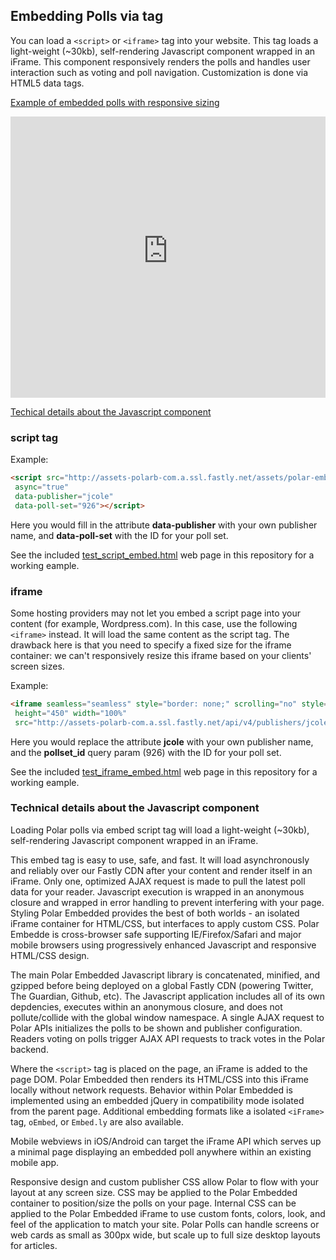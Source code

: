 ## Embedding Polls via tag

You can load a `<script>` or `<iframe>` tag into your website.  This tag loads a light-weight (~30kb), self-rendering Javascript component wrapped in an iFrame.  This component responsively renders the polls and handles user interaction such as voting and poll navigation.  Customization is done via HTML5 data tags.

[Example of embedded polls with responsive sizing](http://polarb.com/publishers/poll_sets/926/preview)

<iframe seamless="seamless" style="border: none;" scrolling="no" style="overflow: hidden;"
 height="450" width="100%" 
 src="http://assets-polarb-com.a.ssl.fastly.net/api/v4/publishers/jcole/embedded_polls/iframe?pollset_id=926"></iframe>

[Techical details about the Javascript component](#techdetails)

### script tag

Example:

```HTML
<script src="http://assets-polarb-com.a.ssl.fastly.net/assets/polar-embedded.js" 
 async="true" 
 data-publisher="jcole" 
 data-poll-set="926"></script>
```

Here you would fill in the attribute **data-publisher** with your own publisher name, and **data-poll-set** with the ID for your poll set.  
  
See the included [test\_script\_embed.html](test_script_embed.html) web page in this repository for a working eample.

### iframe

Some hosting providers may not let you embed a script page into your content (for example, Wordpress.com).  In this case, use the following `<iframe>` instead.  It will load the same content as the script tag.  The drawback here is that you need to specify a fixed size for the iframe container: we can't responsively resize this iframe based on your clients' screen sizes.

Example:

```HTML
<iframe seamless="seamless" style="border: none;" scrolling="no" style="overflow: hidden;"
 height="450" width="100%" 
 src="http://assets-polarb-com.a.ssl.fastly.net/api/v4/publishers/jcole/embedded_polls/iframe?pollset_id=926"></iframe>
```

Here you would replace the attribute **jcole** with your own publisher name, and the **pollset_id** query param (926) with the ID for your poll set.  

See the included [test\_iframe\_embed.html](test_iframe_embed.html) web page in this repository for a working eample.

### <a name="techdetails"></a> Technical details about the Javascript component

Loading Polar polls via embed script tag will load a light-weight (~30kb), self-rendering Javascript component wrapped in an iFrame.

This embed tag is easy to use, safe, and fast.  It will load asynchronously and reliably over our Fastly CDN after your content and render itself in an iFrame.  Only one, optimized AJAX request is made to pull the latest poll data for your reader.  Javascript execution is wrapped in an anonymous closure and wrapped in error handling to prevent interfering with your page.  Styling Polar Embedded provides the best of both worlds - an isolated iFrame container for HTML/CSS, but interfaces to apply custom CSS. Polar Embedde is cross-browser safe supporting IE/Firefox/Safari and major mobile browsers using progressively enhanced Javascript and responsive HTML/CSS design.

The main Polar Embedded Javascript library is concatenated, minified, and gzipped before being deployed on a global Fastly CDN (powering Twitter, The Guardian, Github, etc).  The Javascript application includes all of its own depdencies, executes within an anonymous closure, and does not pollute/collide with the global window namespace.  A single AJAX request to Polar APIs initializes the polls to be shown and publisher configuration. Readers voting on polls trigger AJAX API requests to track votes in the Polar backend.

Where the `<script>` tag is placed on the page, an iFrame is added to the page DOM.  Polar Embedded then renders its HTML/CSS into this iFrame locally without network requests.  Behavior within Polar Embedded is implemented using an embedded jQuery in compatibility mode isolated from the parent page.  Additional embedding formats like a isolated `<iFrame>` tag, `oEmbed`, or `Embed.ly` are also available.

Mobile webviews in iOS/Android can target the iFrame API which serves up a minimal page displaying an embedded poll anywhere within an existing mobile app.

Responsive design and custom publisher CSS allow Polar to flow with your layout at any screen size.  CSS may be applied to the Polar Embedded container to position/size the polls on your page.  Internal CSS can be applied to the Polar Embedded iFrame to use custom fonts, colors, look, and feel of the application to match your site.  Polar Polls can handle screens or web cards as small as 300px wide, but scale up to full size desktop layouts for articles.
